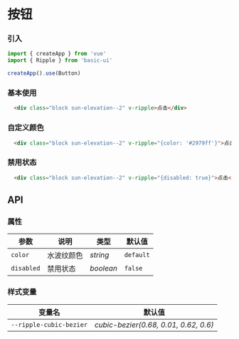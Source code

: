 # 按钮

### 引入

```js
import { createApp } from 'vue'
import { Ripple } from 'basic-ui'

createApp().use(Button)
```

### 基本使用
```html
  <div class="block sun-elevation--2" v-ripple>点击</div>
```


### 自定义颜色
```html
  <div class="block sun-elevation--2" v-ripple="{color: '#2979ff'}">点击</div>
```


### 禁用状态
```html
  <div class="block sun-elevation--2" v-ripple="{disabled: true}">点击</div>
```

## API

### 属性

| 参数 | 说明 | 类型 | 默认值 | 
| --- | --- | --- | --- | 
| `color` | 水波纹颜色 | _string_ | `default` |
| `disabled` | 禁用状态 | _boolean_ | `false` |

### 样式变量

| 变量名 | 默认值 |
| --- | --- |
| `--ripple-cubic-bezier` | _cubic-bezier(0.68, 0.01, 0.62, 0.6)_|
